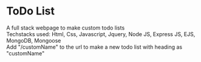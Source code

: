 # ToDo List
A full stack webpage to make custom todo lists <br>
Techstacks used: Html, Css, Javascript, Jquery, Node JS, Express JS, EJS, MongoDB, Mongoose <br>
Add "/customName" to the url to make a new todo list with heading as "customName"
